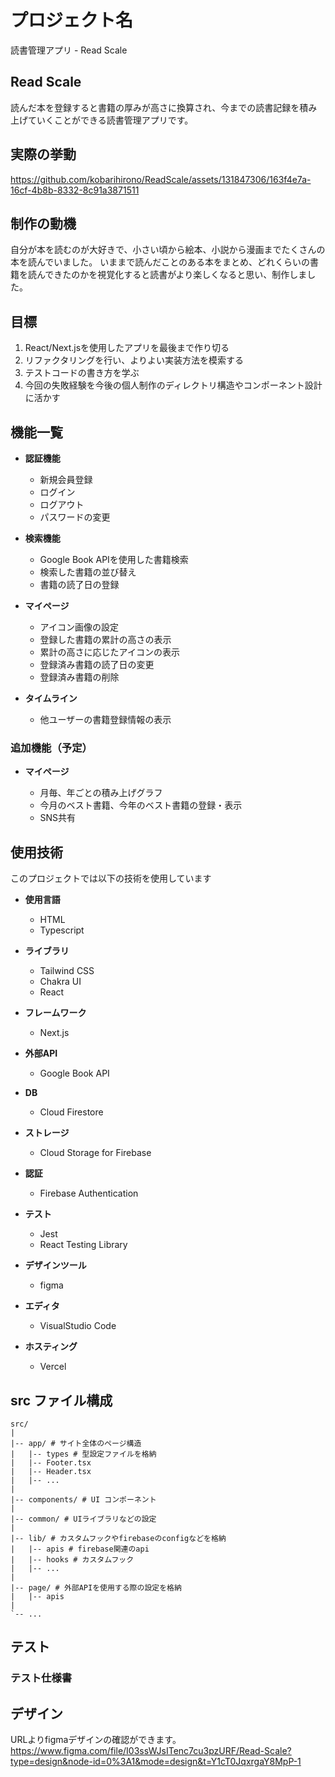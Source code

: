 # プロジェクト名

読書管理アプリ - Read Scale

## Read Scale

読んだ本を登録すると書籍の厚みが高さに換算され、今までの読書記録を積み上げていくことができる読書管理アプリです。

## 実際の挙動

https://github.com/kobarihirono/ReadScale/assets/131847306/163f4e7a-16cf-4b8b-8332-8c91a3871511


## 制作の動機

自分が本を読むのが大好きで、小さい頃から絵本、小説から漫画までたくさんの本を読んでいました。
いままで読んだことのある本をまとめ、どれくらいの書籍を読んできたのかを視覚化すると読書がより楽しくなると思い、制作しました。

## 目標

1. React/Next.jsを使用したアプリを最後まで作り切る
1. リファクタリングを行い、よりよい実装方法を模索する
1. テストコードの書き方を学ぶ
1. 今回の失敗経験を今後の個人制作のディレクトリ構造やコンポーネント設計に活かす

## 機能一覧

- **認証機能**

  - 新規会員登録
  - ログイン
  - ログアウト
  - パスワードの変更

- **検索機能**

  - Google Book APIを使用した書籍検索
  - 検索した書籍の並び替え
  - 書籍の読了日の登録

- **マイページ**

  - アイコン画像の設定
  - 登録した書籍の累計の高さの表示
  - 累計の高さに応じたアイコンの表示
  - 登録済み書籍の読了日の変更
  - 登録済み書籍の削除

- **タイムライン**
  - 他ユーザーの書籍登録情報の表示

### 追加機能（予定）

- **マイページ**

  - 月毎、年ごとの積み上げグラフ
  - 今月のベスト書籍、今年のベスト書籍の登録・表示
  - SNS共有

## 使用技術

このプロジェクトでは以下の技術を使用しています

- **使用言語**

  - HTML
  - Typescript

- **ライブラリ**

  - Tailwind CSS
  - Chakra UI
  - React

- **フレームワーク**

  - Next.js

- **外部API**

  - Google Book API

- **DB**

  - Cloud Firestore

- **ストレージ**

  - Cloud Storage for Firebase

- **認証**

  - Firebase Authentication

- **テスト**

  - Jest
  - React Testing Library

- **デザインツール**

  - figma

- **エディタ**

  - VisualStudio Code

- **ホスティング**
  - Vercel

## src ファイル構成

```plaintext
src/
|
|-- app/ # サイト全体のページ構造
|   |-- types # 型設定ファイルを格納
|   |-- Footer.tsx
|   |-- Header.tsx
|   |-- ...
|
|-- components/ # UI コンポーネント
|
|-- common/ # UIライブラリなどの設定
|
|-- lib/ # カスタムフックやfirebaseのconfigなどを格納
|   |-- apis # firebase関連のapi
|   |-- hooks # カスタムフック
|   |-- ...
|
|-- page/ # 外部APIを使用する際の設定を格納
|   |-- apis
|
`-- ...
```

## テスト

### テスト仕様書

## デザイン

URLよりfigmaデザインの確認ができます。
https://www.figma.com/file/I03ssWJsITenc7cu3pzURF/Read-Scale?type=design&node-id=0%3A1&mode=design&t=Y1cT0JqxrgaY8MpP-1
